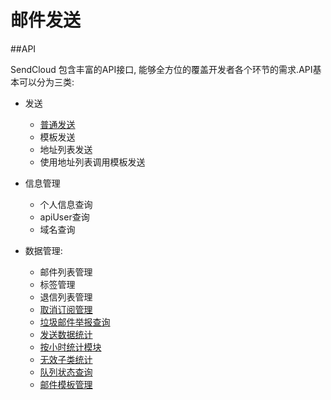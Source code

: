 # 邮件发送
    
    


##API

SendCloud 包含丰富的API接口, 能够全方位的覆盖开发者各个环节的需求.API基本可以分为三类:    

* 发送

    * [普通发送](api/normal_send.md)
    * 模板发送
    * 地址列表发送
    * 使用地址列表调用模板发送

* 信息管理

    * 个人信息查询
    * apiUser查询
    * 域名查询

* 数据管理:

    * 邮件列表管理
    * 标签管理
    * 退信列表管理
    * [取消订阅管理](api/unsubscribe_do.md)
    * [垃圾邮件举报查询](api/spamreported_do.md)
    * [发送数据统计](api/stats_do.md)
    * [按小时统计模块](api/stathour_do.md)
    * [无效子类统计](api/invalidstat_do.md)
    * [队列状态查询](api/queuestatus_do.md)
    * [邮件模板管理](api/template_do.md)
    

